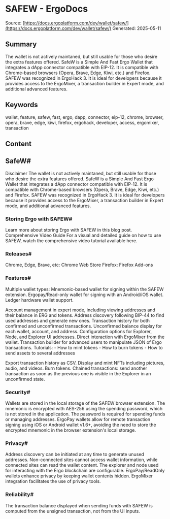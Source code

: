 # SAFEW - ErgoDocs
Source: [https://docs.ergoplatform.com/dev/wallet/safew/](https://docs.ergoplatform.com/dev/wallet/safew/)
Generated: 2025-05-11

## Summary
The wallet is not actively maintaned, but still usable for those who desire the extra features offered. SafeW is a Simple And Fast Ergo Wallet that integrates a dApp connector compatible with EIP-12. It is compatible with Chrome-based browsers (Opera, Brave, Edge, Kiwi, etc.) and Firefox. SAFEW was recognized in ErgoHack 3. It is ideal for developers because it provides access to the ErgoMixer, a transaction builder in Expert mode, and additional advanced features.

## Keywords
wallet, feature, safew, fast, ergo, dapp, connector, eip-12, chrome, browser, opera, brave, edge, kiwi, firefox, ergohack, developer, access, ergomixer, transaction

## Content
## SafeW#
Disclaimer
The wallet is not actively maintaned, but still usable for those who desire the extra features offered.
SafeW is a Simple And Fast Ergo Wallet that integrates a dApp connector compatible with EIP-12. It is compatible with Chrome-based browsers (Opera, Brave, Edge, Kiwi, etc.) and Firefox. SAFEW was recognized in ErgoHack 3.
It is ideal for developers because it provides access to the ErgoMixer, a transaction builder in Expert mode, and additional advanced features.

### Storing Ergo with SAFEW#
Learn more about storing Ergo with SAFEW in this blog post.
Comprehensive Video Guide
For a visual and detailed guide on how to use SAFEW, watch the comprehensive video tutorial available here.

### Releases#
Chrome, Edge, Brave, etc: Chrome Web Store
Firefox: Firefox Add-ons

### Features#
Multiple wallet types:
Mnemonic-based wallet for signing within the SAFEW extension.
Ergopay/Read-only wallet for signing with an Android/iOS wallet.
Ledger hardware wallet support.


Account management in expert mode, including viewing addresses and their balance in ERG and tokens.
Address discovery following BIP-44 to find used addresses and generate new ones.
Transaction history for both confirmed and unconfirmed transactions.
Unconfirmed balance display for each wallet, account, and address.
Configuration options for Explorer, Node, and Explorer UI addresses.
Direct interaction with ErgoMixer from the wallet.
Transaction builder for advanced users to manipulate JSON of Ergo transactions.
Tutorials:
            - How to mint tokens
            - How to burn tokens
            - How to send assets to several addresses


Export transaction history as CSV.
Display and mint NFTs including pictures, audio, and videos.
Burn tokens.
Chained transactions: send another transaction as soon as the previous one is visible in the Explorer in an unconfirmed state.

### Security#
Wallets are stored in the local storage of the SAFEW browser extension. The mnemonic is encrypted with AES-256 using the spending password, which is not stored in the application. The password is required for spending funds or managing addresses. ErgoPay wallets allow for remote transaction signing using iOS or Android wallet v1.6+, avoiding the need to store the encrypted mnemonic in the browser extension's local storage.

### Privacy#
Address discovery can be initiated at any time to generate unused addresses. Non-connected sites cannot access wallet information, while connected sites can read the wallet content. The explorer and node used for interacting with the Ergo blockchain are configurable. ErgoPay/ReadOnly wallets enhance privacy by keeping wallet contents hidden. ErgoMixer integration facilitates the use of privacy tools.

### Reliability#
The transaction balance displayed when sending funds with SAFEW is computed from the unsigned transaction, not from the UI inputs.
